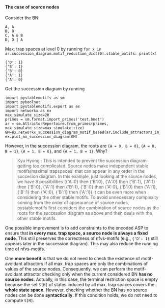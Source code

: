 #### The case of source nodes

Consider the BN

    A, A
    B, B
    C, A & B
    D, D | A

Max. trap spaces at level 0 by running `for x in ar.succession_diagram.motif_reduction_dict[0].stable_motifs: print(x)`

    {'D': 1}
    {'B': 1}
    {'B': 0}
    {'A': 1}
    {'A': 0}

Get the succession diagram by running

    import pystablemotifs as sm
    import pyboolnet
    import pystablemotifs.export as ex
    import networkx as nx
    max_simulate_size=20
    primes = sm.format.import_primes('test.bnet')
    ar = sm.AttractorRepertoire.from_primes(primes, max_simulate_size=max_simulate_size)
    GM=ex.networkx_succession_diagram_motif_based(ar,include_attractors_in_diagram=True)
    ex.plot_nx_succession_diagram(GM)

However, in the succession diagram, the roots are `{A = 0, B = 0}`, `{A = 0, B = 1}`, `{A = 1, B = 0}`, and `{A = 1, B = 1}`.
Why?

> Kyu Hyong : This is intended to prevent the succession diagram getting too complicated. Source nodes make independent stable motifs(maximal trapspaces) that can appear in any order in the succesion diagram. In this example, just looking at the source nodes, we have 8 possibilities ({'A':0} then {'B':0}, {'A':0} then {'B':1}, {'A':1} then {'B':0}, {'A':1} then {'B':1}, {'B':0} then {'A':0}, {'B':0} then {'A':1}, {'B':1} then {'A':0}, {'B':1} then {'A':1}) It can be even more when considering the other stable motifs. To avoid unnecessary complexity coming from the order of appearance of source nodes, pystablemotifs first considers the combination of source nodes as the roots for the succession diagram as above and then deals with the other stable motifs.

One possible improvement is to add constraints to the encoded ASP to ensure that **in every max. trap space, a source node is always a fixed node**.
This still preserves the correctness of nfvs-motifs (e.g., `{'D': 1}` still appears later in the succession diagram).
This may also reduce the running time of nfvs-motifs.



One **more benefit** is that we do not need to check the existence of motif-avoidant attractors if all max. trap spaces are only the combinations of values of the source nodes.
Consequently, we can perform the motif-avoidant attractor checking only when the current considered BN **has no source nodes**.
Actually, in this case, the terminal restriction space is empty because the set `S[M]` of states induced by all max. trap spaces covers the **whole state space**.
However, checking whether the BN has no source nodes can be done **syntactically**.
If this condition holds, we do not need to compute `S[M]`.

